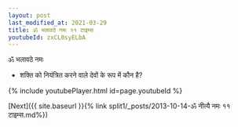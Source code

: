 ```yaml
---
layout: post
last_modified_at: 2021-03-29
title: ॐ भलावठे नमः ११ टाइम्स
youtubeId: zxCL0syELbA
---
```

 
 
 ॐ भलावठे नमः  
 
 -  शक्ति को नियंत्रित करने वाले देवों के रूप में कौन है? 
 
  
 
  
 
 
 
 
 
 


{% include youtubePlayer.html id=page.youtubeId %}
 
[Next]({{ site.baseurl }}{% link  split1/_posts/2013-10-14-ॐ नीत्यै नमः ११ टाइम्स.md%})
 
